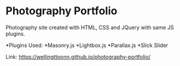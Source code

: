 # Photography Portfolio
Photography site created with HTML, CSS and JQuery with same JS plugins.

*Plugins Used:
*Masonry.js
*Lightbox.js
*Parallax.js
*Slick Slider

Link: https://wellingttoonn.github.io/photography-portfolio/
